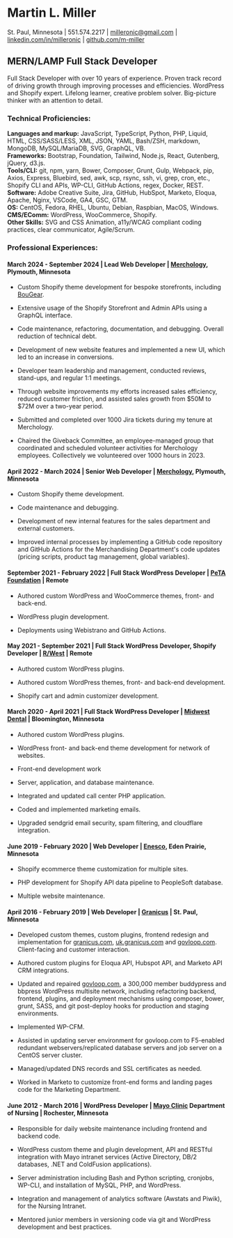 # Martin L. Miller  
St. Paul, Minnesota | 551.574.2217 | [milleronic@gmail.com](mailto:milleronic@gmail.com) | [linkedin.com/in/milleronic](http://linkedin.com/in/milleronic) | [github.com/m-miller](http://github.com/m-miller)

## MERN/LAMP Full Stack Developer 
Full Stack Developer with over 10 years of experience. Proven track record of driving growth through improving processes and efficiencies. WordPress and Shopify expert. Lifelong learner, creative problem solver. Big-picture thinker with an attention to detail.

### **Technical Proficiencies:**
**Languages and markup:** JavaScript, TypeScript, Python, PHP, Liquid, HTML, CSS/SASS/LESS, XML, JSON, YAML, Bash/ZSH, markdown, MongoDB, MySQL/MariaDB, SVG, GraphQL, VB.\
**Frameworks:** Bootstrap, Foundation, Tailwind, Node.js, React, Gutenberg, jQuery, d3.js.\
**Tools/CLI:** git, npm, yarn, Bower, Composer, Grunt, Gulp, Webpack, pip, Axios, Express, Bluebird, sed, awk, scp, rsync, ssh, vi, grep, cron, etc., Shopify CLI and APIs, WP-CLI, GitHub Actions, regex, Docker, REST.\
**Software:** Adobe Creative Suite, Jira, GitHub, HubSpot, Marketo, Eloqua, Apache, Nginx, VSCode, GA4, GSC, GTM.\
**OS:** CentOS, Fedora, RHEL, Ubuntu, Debian, Raspbian, MacOS, Windows.\
**CMS/EComm:** WordPress, WooCommerce, Shopify.\
**Other Skills:** SVG and CSS Animation, a11y/WCAG compliant coding practices, clear communicator, Agile/Scrum. 

### **Professional Experiences:**  
#### March 2024 \- September 2024 | Lead Web Developer | [Merchology](https://www.merchology.com), Plymouth, Minnesota 

- Custom Shopify theme development for bespoke storefronts, including [BouGear](https://bougear.com).

- Extensive usage of the Shopify Storefront and Admin APIs using a GraphQL interface.
  
- Code maintenance, refactoring, documentation, and debugging. Overall reduction of technical debt.
  
- Development of new website features and implemented a new UI, which led to an increase in conversions.
    
- Developer team leadership and management, conducted reviews, stand-ups, and regular 1:1 meetings.
   
- Through website improvements my efforts increased sales efficiency, reduced customer friction, and assisted sales growth from $50M to $72M over a two-year period.
   
- Submitted and completed over 1000 Jira tickets during my tenure at Merchology.

- Chaired the Giveback Committee, an employee-managed group that coordinated and scheduled volunteer activities for Merchology employees. Collectively we volunteered over 1000 hours in 2023.


#### April 2022 \- March 2024 | Senior Web Developer | [Merchology](https://www.merchology.com), Plymouth, Minnesota 

- Custom Shopify theme development.
    
- Code maintenance and debugging.
    
- Development of new internal features for the sales department and external customers.
  
- Improved internal processes by implementing a GitHub code repository and GitHub Actions for the Merchandising Department's code updates (pricing scripts, product tag management, global variables).


#### September 2021 \- February 2022 | Full Stack WordPress Developer | [PeTA Foundation](https://peta.org) | Remote

- Authored custom WordPress and WooCommerce themes, front- and back-end.
    
- WordPress plugin development.
    
- Deployments using Webistrano and GitHub Actions.


#### May 2021 \- September 2021 | Full Stack WordPress Developer, Shopify Developer | [R/West](https://www.rwest.com/) | Remote

- Authored custom WordPress plugins.
    
- Authored custom WordPress themes, front- and back-end development.
    
- Shopify cart and admin customizer development.


#### March 2020 \- April 2021 | Full Stack WordPress Developer | [Midwest Dental](https://midwest-dental.com/) | Bloomington, Minnesota 

- Authored custom WordPress plugins.
    
- WordPress front- and back-end theme development for network of websites.
    
- Front-end development work
    
- Server, application, and database maintenance.
   
- Integrated and updated call center PHP application.
   
- Coded and implemented marketing emails.
   
- Upgraded sendgrid email security, spam filtering, and cloudflare integration.


#### June 2019 \- February 2020 | Web Developer | [Enesco](https://shop.enesco.com/), Eden Prairie, Minnesota 

- Shopify ecommerce theme customization for multiple sites.
    
- PHP development for Shopify API data pipeline to PeopleSoft database.
    
- Multiple website maintenance.


#### April 2016 \- February 2019 | Web Developer | [Granicus](https://granicus.com/) | St. Paul, Minnesota 

- Developed custom themes, custom plugins, frontend redesign and implementation for [granicus.com](https://granicus.com), [uk.granicus.com](https://granicus.uk) and [govloop.com](https://govloop.com). Client-facing and customer interaction.
    
- Authored custom plugins for Eloqua API, Hubspot API, and Marketo API CRM integrations.
    
- Updated and repaired [govloop.com](https://www.govloop.com), a 300,000 member buddypress and bbpress WordPress multisite network, including refactoring backend, frontend, plugins, and deployment mechanisms using composer, bower, grunt, SASS, and git post-deploy hooks for production and staging environments.
    
- Implemented WP-CFM.
    
- Assisted in updating server environment for govloop.com to F5-enabled redundant webservers/replicated database servers and job server on a CentOS server cluster.
    
- Managed/updated DNS records and SSL certificates as needed.
    
- Worked in Marketo to customize front-end forms and landing pages code for the Marketing Department.


#### June 2012 \- March 2016 | WordPress Developer | [Mayo Clinic](https://www.mayoclinic.org/) Department of Nursing | Rochester, Minnesota 

- Responsible for daily website maintenance including frontend and backend code.
    
- WordPress custom theme and plugin development, API and RESTful integration with Mayo intranet services (Active Directory, DB/2 databases, .NET and ColdFusion applications).
    
- Server administration including Bash and Python scripting, cronjobs, WP-CLI, and installation of MySQL, PHP, and WordPress.
    
- Integration and management of analytics software (Awstats and Piwik), for the Nursing Intranet.
    
- Mentored junior members in versioning code via git and WordPress development and best practices.
